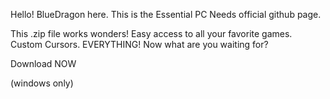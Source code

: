 Hello! BlueDragon here. This is the Essential PC Needs official github page.

This .zip file works wonders! Easy access to all your favorite games. Custom Cursors. EVERYTHING!
Now what are you waiting for?


 
 Download NOW



(windows only)

